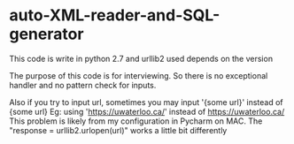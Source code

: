 # auto-XML-reader-and-SQL-generator

This code is write in python 2.7 and urllib2 used depends on the version

The purpose of this code is for interviewing.
So there is no exceptional handler and no pattern check for inputs.

Also if you try to input url, sometimes you may input '{some url}' instead of {some url}
Eg: using 'https://uwaterloo.ca/' instead of https://uwaterloo.ca/
This problem is likely from my configuration in Pycharm on MAC.
The "response = urllib2.urlopen(url)" works a little bit differently

